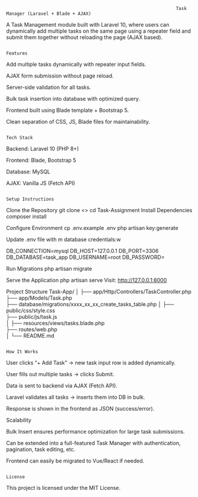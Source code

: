                                                                     Task Manager (Laravel + Blade + AJAX)
A Task Management module built with Laravel 10, where users can dynamically add multiple tasks on the same page using a repeater field and submit them together without reloading the page (AJAX based).

                                                                                  Features
                                                                                  
Add multiple tasks dynamically with repeater input fields.

AJAX form submission without page reload.

Server-side validation for all tasks.

Bulk task insertion into database with optimized query.

Frontend built using Blade template + Bootstrap 5.

Clean separation of CSS, JS, Blade files for maintainability.

                                                                                 Tech Stack

Backend: Laravel 10 (PHP 8+)

Frontend: Blade, Bootstrap 5

Database: MySQL

AJAX: Vanilla JS (Fetch API)

                                                                            Setup Instructions
Clone the Repository
git clone <>
cd Task-Assignment
Install Dependencies
composer install

Configure Environment
cp .env.example .env
php artisan key:generate


Update .env file with m database credentials:w

DB_CONNECTION=mysql
DB_HOST=127.0.0.1
DB_PORT=3306
DB_DATABASE=task_app
DB_USERNAME=root
DB_PASSWORD=

Run Migrations
php artisan migrate

Serve the Application
php artisan serve
Visit: http://127.0.0.1:8000

Project Structure
Task-App/
│
├── app/Http/Controllers/TaskController.php   
├── app/Models/Task.php                       
├── database/migrations/xxxx_xx_xx_create_tasks_table.php
│
├── public/css/style.css                      
├── public/js/task.js                         
│
├── resources/views/tasks.blade.php           
├── routes/web.php                           
│
└── README.md

                                                                              How It Works

User clicks “+ Add Task” → new task input row is added dynamically.

User fills out multiple tasks → clicks Submit.

Data is sent to backend via AJAX (Fetch API).

Laravel validates all tasks → inserts them into DB in bulk.

Response is shown in the frontend as JSON (success/error).

Scalability

Bulk Insert ensures performance optimization for large task submissions.

Can be extended into a full-featured Task Manager with authentication, pagination, task editing, etc.

Frontend can easily be migrated to Vue/React if needed.

                                                                        License

This project is licensed under the MIT License.

